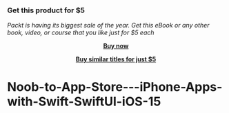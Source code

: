 
### Get this product for $5

<i>Packt is having its biggest sale of the year. Get this eBook or any other book, video, or course that you like just for $5 each</i>


<b><p align='center'>[Buy now](https://packt.link/9781803241111)</p></b>


<b><p align='center'>[Buy similar titles for just $5](https://subscription.packtpub.com/search)</p></b>


# Noob-to-App-Store---iPhone-Apps-with-Swift-SwiftUI-iOS-15
